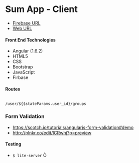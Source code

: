 # Sum App - Client

- [Firebase URL](https://sum-app-5329b.firebaseapp.com/)
- [Web URL](https://sharesumstuff.com/)


#### Front End Technologies

  - Angular (1.6.2)
  - HTML5
  - CSS
  - Bootstrap
  - JavaScript
  - Firbase

#### Routes

```

/user/${$stateParams.user_id}/groups

```

### Form Validation
- https://scotch.io/tutorials/angularjs-form-validation#demo
- http://plnkr.co/edit/lCRwhj?p=preview

#### Testing
- `$ lite-server`
Ò
